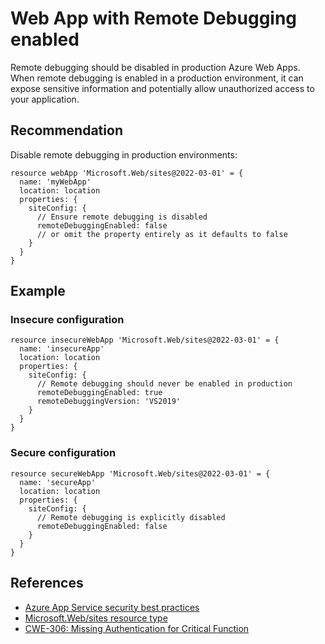 # Web App with Remote Debugging enabled

Remote debugging should be disabled in production Azure Web Apps. When remote debugging is enabled in a production environment, it can expose sensitive information and potentially allow unauthorized access to your application.

## Recommendation

Disable remote debugging in production environments:

```bicep
resource webApp 'Microsoft.Web/sites@2022-03-01' = {
  name: 'myWebApp'
  location: location
  properties: {
    siteConfig: {
      // Ensure remote debugging is disabled
      remoteDebuggingEnabled: false
      // or omit the property entirely as it defaults to false
    }
  }
}
```

## Example

### Insecure configuration

```bicep
resource insecureWebApp 'Microsoft.Web/sites@2022-03-01' = {
  name: 'insecureApp'
  location: location
  properties: {
    siteConfig: {
      // Remote debugging should never be enabled in production
      remoteDebuggingEnabled: true
      remoteDebuggingVersion: 'VS2019'
    }
  }
}
```

### Secure configuration

```bicep
resource secureWebApp 'Microsoft.Web/sites@2022-03-01' = {
  name: 'secureApp'
  location: location
  properties: {
    siteConfig: {
      // Remote debugging is explicitly disabled
      remoteDebuggingEnabled: false
    }
  }
}
```

## References
* [Azure App Service security best practices](https://learn.microsoft.com/en-us/azure/app-service/security-recommendations)
* [Microsoft.Web/sites resource type](https://learn.microsoft.com/en-us/azure/templates/microsoft.web/sites)
* [CWE-306: Missing Authentication for Critical Function](https://cwe.mitre.org/data/definitions/306.html)
